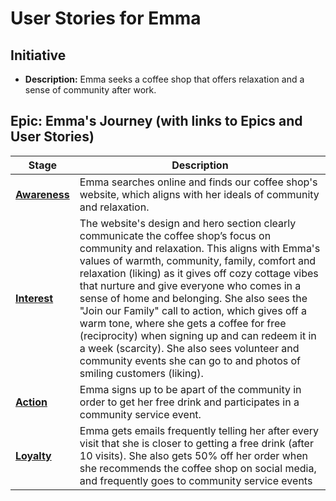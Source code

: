 # User Stories for Emma

## Initiative
- **Description:** Emma seeks a coffee shop that offers relaxation and a sense of community after work.

## Epic: Emma's Journey (with links to Epics and User Stories)
| Stage | Description |
|-------|-------------|
| **[Awareness](awareness_epic.md)** | Emma searches online and finds our coffee shop's website, which aligns with her ideals of community and relaxation. |
| **[Interest](interest_epic.md)** | The website's design and hero section clearly communicate the coffee shop’s focus on community and relaxation. This aligns with Emma's values of warmth, community, family, comfort and relaxation (liking) as it gives off cozy cottage vibes that nurture and give everyone who comes in a sense of home and belonging. She also sees the "Join our Family" call to action, which gives off a warm tone, where she gets a coffee for free (reciprocity) when signing up and can redeem it in a week (scarcity). She also sees volunteer and community events she can go to and photos of smiling customers (liking).  |
| **[Action](action_epic.md)** | Emma signs up to be apart of the community in order to get her free drink and participates in a community service event.  |
| **[Loyalty](loyalty_epic.md)** | Emma  gets emails frequently telling her after every visit that she is closer to getting a free drink (after 10 visits). She also gets 50% off her order when she recommends the coffee shop on social media, and frequently goes to community service events  |
